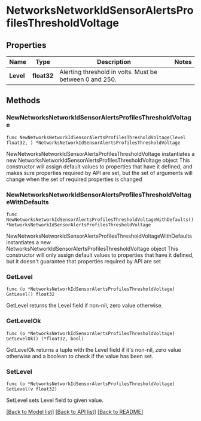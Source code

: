 # NetworksNetworkIdSensorAlertsProfilesThresholdVoltage

## Properties

Name | Type | Description | Notes
------------ | ------------- | ------------- | -------------
**Level** | **float32** | Alerting threshold in volts. Must be between 0 and 250. | 

## Methods

### NewNetworksNetworkIdSensorAlertsProfilesThresholdVoltage

`func NewNetworksNetworkIdSensorAlertsProfilesThresholdVoltage(level float32, ) *NetworksNetworkIdSensorAlertsProfilesThresholdVoltage`

NewNetworksNetworkIdSensorAlertsProfilesThresholdVoltage instantiates a new NetworksNetworkIdSensorAlertsProfilesThresholdVoltage object
This constructor will assign default values to properties that have it defined,
and makes sure properties required by API are set, but the set of arguments
will change when the set of required properties is changed

### NewNetworksNetworkIdSensorAlertsProfilesThresholdVoltageWithDefaults

`func NewNetworksNetworkIdSensorAlertsProfilesThresholdVoltageWithDefaults() *NetworksNetworkIdSensorAlertsProfilesThresholdVoltage`

NewNetworksNetworkIdSensorAlertsProfilesThresholdVoltageWithDefaults instantiates a new NetworksNetworkIdSensorAlertsProfilesThresholdVoltage object
This constructor will only assign default values to properties that have it defined,
but it doesn't guarantee that properties required by API are set

### GetLevel

`func (o *NetworksNetworkIdSensorAlertsProfilesThresholdVoltage) GetLevel() float32`

GetLevel returns the Level field if non-nil, zero value otherwise.

### GetLevelOk

`func (o *NetworksNetworkIdSensorAlertsProfilesThresholdVoltage) GetLevelOk() (*float32, bool)`

GetLevelOk returns a tuple with the Level field if it's non-nil, zero value otherwise
and a boolean to check if the value has been set.

### SetLevel

`func (o *NetworksNetworkIdSensorAlertsProfilesThresholdVoltage) SetLevel(v float32)`

SetLevel sets Level field to given value.



[[Back to Model list]](../README.md#documentation-for-models) [[Back to API list]](../README.md#documentation-for-api-endpoints) [[Back to README]](../README.md)


